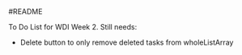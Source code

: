#README

To Do List for WDI Week 2. Still needs:
<ul>
	<li>Delete button to only remove deleted tasks from wholeListArray</li>
</ul>